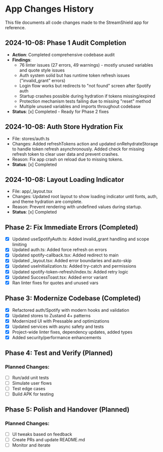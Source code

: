 # App Changes History

This file documents all code changes made to the StreamShield app for reference.

## 2024-10-08: Phase 1 Audit Completion

- **Action**: Completed comprehensive codebase audit
- **Findings**: 
  - 76 linter issues (27 errors, 49 warnings) - mostly unused variables and quote style issues
  - Auth system solid but has runtime token refresh issues ("invalid_grant" errors)
  - Login flow works but redirects to "not found" screen after Spotify auth
  - Startup crashes possible during hydration if tokens missing/expired
  - Protection mechanism tests failing due to missing "reset" method
  - Multiple unused variables and imports throughout codebase
- **Status**: [x] Completed - Ready for Phase 2 fixes

## 2024-10-08: Auth Store Hydration Fix

- File: stores/auth.ts
- Changes: Added refreshTokens action and updated onRehydrateStorage to handle token refresh asynchronously. Added check for missing refresh token to clear user data and prevent crashes.
- Reason: Fix app crash on reload due to missing tokens.
- **Status**: [x] Completed

## 2024-10-08: Layout Loading Indicator

- File: app/_layout.tsx
- Changes: Updated root layout to show loading indicator until fonts, auth, and theme hydration are complete.
- Reason: Prevent rendering with undefined values during startup.
- **Status**: [x] Completed

## Phase 2: Fix Immediate Errors (Completed)

- [x] Updated useSpotifyAuth.ts: Added invalid_grant handling and scope limiting
- [x] Updated auth.ts: Added force refresh on errors
- [x] Updated spotify-callback.tsx: Added redirect to main
- [x] Updated _layout.tsx: Added error boundaries and auto-skip
- [x] Updated useInitialization.ts: Added try-catch and permissions
- [x] Updated spotify-token-refresh/index.ts: Added retry logic
- [x] Updated SuccessToast.tsx: Added error variant
- [x] Ran linter fixes for quotes and unused vars

## Phase 3: Modernize Codebase (Completed)
- [x] Refactored auth/Spotify with modern hooks and validation
- [x] Updated stores to Zustand 4+ patterns
- [x] Modernized UI with Pressable and optimizations
- [x] Updated services with async safety and tests
- [x] Project-wide linter fixes, dependency updates, added types
- [x] Added security/performance enhancements

## Phase 4: Test and Verify (Planned)

### Planned Changes:
- [ ] Run/add unit tests
- [ ] Simulate user flows
- [ ] Test edge cases
- [ ] Build APK for testing

## Phase 5: Polish and Handover (Planned)

### Planned Changes:
- [ ] UI tweaks based on feedback
- [ ] Create PRs and update README.md
- [ ] Monitor and iterate
